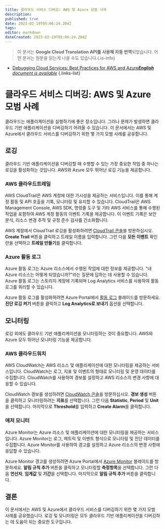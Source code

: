 ```yaml
---
title: 클라우드 서비스 디버깅: AWS 및 Azure 모범 사례
description: 
published: true
date: 2023-02-19T05:06:24.204Z
tags: 
editor: markdown
dateCreated: 2023-02-19T05:06:24.204Z
---
```


> 이 문서는 **Google Cloud Translation API를 사용해 자동 번역**되었습니다.
어떤 문서는 원문을 읽는게 나을 수도 있습니다.{.is-info}



- [Debugging Cloud Services: Best Practices for AWS and Azure***English** document is available*](/en/Knowledge-base/Cloud/debugging-cloud-services-best-practices-for-aws-and-azure)
{.links-list}


# 클라우드 서비스 디버깅: AWS 및 Azure 모범 사례

클라우드는 애플리케이션을 실행하기에 좋은 장소입니다. 그러나 문제가 발생하면 클라우드 기반 애플리케이션을 디버깅하기 어려울 수 있습니다. 이 문서에서는 AWS 및 Azure에서 클라우드 서비스를 디버깅하기 위한 몇 가지 모범 사례를 공유합니다.

## 로깅

클라우드 기반 애플리케이션을 디버깅할 때 수행할 수 있는 가장 중요한 작업 중 하나는 로깅을 활성화하는 것입니다. AWS와 Azure 모두 뛰어난 로깅 기능을 제공합니다.

### AWS 클라우드트레일

AWS CloudTrail은 AWS 계정에 대한 가시성을 제공하는 서비스입니다. 이를 통해 계정 활동 및 API 호출을 기록, 모니터링 및 유지할 수 있습니다. CloudTrail은 AWS Management Console, AWS SDK, 명령줄 도구 및 기타 AWS 서비스를 통해 수행된 작업을 포함하여 AWS 계정 활동의 이벤트 기록을 제공합니다. 이 이벤트 기록은 보안 분석, 리소스 변경 추적 및 규정 준수 감사를 간소화합니다.

AWS 계정에서 CloudTrail 로깅을 활성화하려면 [CloudTrail 콘솔](https://console.aws.amazon.com/cloudtrail/home)을 방문하십시오. **Create Trail** 버튼을 클릭하고 트레일 이름을 입력합니다. 그런 다음 **모든 이벤트** 확인란을 선택하고 **트레일 만들기**를 클릭합니다.

### Azure 활동 로그

Azure 활동 로그는 Azure 리소스에서 수행된 작업에 대한 정보를 제공합니다. "내 Azure 리소스는 어떻게 되었습니까?"라는 질문에 답하는 데 사용할 수 있습니다. Azure 활동 로그는 스토리지 계정에 기록되며 Log Analytics 서비스를 사용하여 활동 로그를 쿼리할 수 있습니다.

Azure 활동 로그를 활성화하려면 Azure Portal에서 [활동 로그](https://docs.microsoft.com/en-us/azure/monitoring-and-diagnostics/monitoring-overview-activity-logs) 블레이드를 방문하세요. **진단 로깅 켜기** 버튼을 클릭하고 **Log Analytics로 보내기** 옵션을 선택합니다.

## 모니터링

로깅 외에도 클라우드 기반 애플리케이션을 모니터링하는 것이 중요합니다. AWS와 Azure 모두 뛰어난 모니터링 기능을 제공합니다.

### AWS 클라우드워치

AWS CloudWatch는 AWS 리소스 및 애플리케이션에 대한 모니터링을 제공하는 서비스입니다. CloudWatch는 로그, 지표 및 이벤트의 형태로 모니터링 및 운영 데이터를 수집합니다. CloudWatch를 사용하여 경보를 설정하고 AWS 리소스의 변경 사항에 대응할 수 있습니다.

CloudWatch 경보를 생성하려면 [CloudWatch 콘솔](https://console.aws.amazon.com/cloudwatch/home)을 방문하십시오. **경보 생성** 버튼을 클릭하고 모니터링하려는 **지표**를 선택합니다. 그런 다음 **Statistic**, **Period** 및 **Unit**을 선택합니다. 마지막으로 **Threshold**를 입력하고 **Create Alarm**을 클릭합니다.

### 애저 모니터

Azure Monitor는 Azure 리소스 및 애플리케이션에 대한 모니터링을 제공하는 서비스입니다. Azure Monitor는 로그, 메트릭 및 이벤트 형식으로 모니터링 및 진단 데이터를 수집합니다. Azure Monitor를 사용하여 경고를 설정하고 Azure 리소스의 변경 사항에 응답할 수 있습니다.

Azure Monitor 경고를 생성하려면 Azure Portal에서 [Azure Monitor](https://docs.microsoft.com/en-us/azure/monitoring-and-diagnostics/monitoring-overview) 블레이드를 방문하세요. **알림 규칙 추가** 버튼을 클릭하고 모니터링할 **측정항목**을 선택합니다. 그런 다음 **연산자**, **임계값** 및 **기간**을 선택합니다. 마지막으로 **알림 규칙 추가** 버튼을 클릭합니다.

## 결론

이 문서에서는 AWS 및 Azure에서 클라우드 서비스를 디버깅하기 위한 몇 가지 모범 사례를 공유했습니다. 로깅 및 모니터링은 모두 클라우드 기반 애플리케이션을 디버깅하는 데 도움이 되는 중요한 도구입니다.